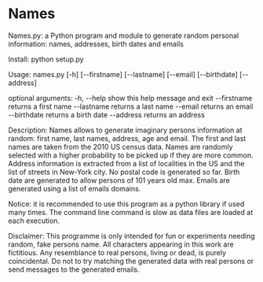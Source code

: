 Names
=====

Names.py: a Python program and module to generate random personal information: names, addresses, birth dates and emails

Install: python setup.py

Usage: names.py [-h] [--firstname] [--lastname] [--email] [--birthdate]
                [--address]

optional arguments:
  -h, --help   show this help message and exit
  --firstname  returns a first name
  --lastname   returns a last name
  --email      returns an email
  --birthdate  returns a birth date
  --address    returns an address

Description: Names allows to generate imaginary persons information at random: first name, last names, address, age and email.
The first and last names are taken from the 2010 US census data. Names are randomly selected with a higher probability to be picked up if they are more common. Address information is extracted from a list of localities in the US and the list of streets in New-York city. No postal code is generated so far. Birth date are generated to allow persons of 101 years old max. Emails are generated using a list of emails domains. 

Notice: it is recommended to use this program as a python library if used many times. The command line command is slow as data files are loaded at each execution. 

Disclaimer: This programme is only intended for fun or experiments needing random, fake persons name. All characters appearing in this work are fictitious. Any resemblance to real persons, living or dead, is purely coincidental. Do not to try matching the generated data with real persons or send messages to the generated emails. 
